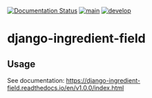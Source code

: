 [![Documentation Status](https://readthedocs.org/projects/django-ingredient-field/badge/?version=latest)](https://django-ingredient-field.readthedocs.io/en/latest/?badge=latest)
[![main](https://circleci.com/gh/makspll/django-ingredient-field/tree/main.svg?style=shield)](https://circleci.com/gh/makspll/django-ingredient-field/tree/main)
[![develop](https://circleci.com/gh/makspll/django-ingredient-field/tree/develop.svg?style=shield)](https://circleci.com/gh/makspll/django-ingredient-field/tree/develop)

# django-ingredient-field

## Usage
See documentation: https://django-ingredient-field.readthedocs.io/en/v1.0.0/index.html
